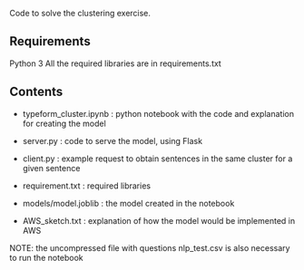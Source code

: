 Code to solve the clustering exercise.

## Requirements
Python 3
All the required libraries are in requirements.txt

## Contents

* typeform_cluster.ipynb : python notebook with the code and explanation for creating the model

* server.py : code to serve the model, using Flask

* client.py : example request to obtain sentences in the same cluster for a given sentence

* requirement.txt : required libraries

* models/model.joblib : the model created in the notebook

* AWS_sketch.txt : explanation of how the model would be implemented in AWS

NOTE: the uncompressed file with questions nlp_test.csv is also necessary to run the notebook
